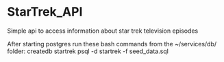 # StarTrek_API

Simple api to access information about star trek television episodes

After starting postgres run these bash commands from the ~/services/db/ folder:
createdb startrek
psql -d startrek -f seed_data.sql
